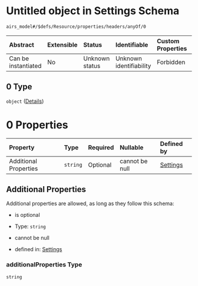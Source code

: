# Untitled object in Settings Schema

```txt
airs_model#/$defs/Resource/properties/headers/anyOf/0
```



| Abstract            | Extensible | Status         | Identifiable            | Custom Properties | Additional Properties | Access Restrictions | Defined In                                                                   |
| :------------------ | :--------- | :------------- | :---------------------- | :---------------- | :-------------------- | :------------------ | :--------------------------------------------------------------------------- |
| Can be instantiated | No         | Unknown status | Unknown identifiability | Forbidden         | Allowed               | none                | [model.schema.json\*](../../../out/model.schema.json "open original schema") |

## 0 Type

`object` ([Details](model-defs-resource-properties-list-of-headers-if-needed-for-https-requests-anyof-0.md))

# 0 Properties

| Property              | Type     | Required | Nullable       | Defined by                                                                                                                                                                                           |
| :-------------------- | :------- | :------- | :------------- | :--------------------------------------------------------------------------------------------------------------------------------------------------------------------------------------------------- |
| Additional Properties | `string` | Optional | cannot be null | [Settings](model-defs-resource-properties-list-of-headers-if-needed-for-https-requests-anyof-0-additionalproperties.md "airs_model#/$defs/Resource/properties/headers/anyOf/0/additionalProperties") |

## Additional Properties

Additional properties are allowed, as long as they follow this schema:



*   is optional

*   Type: `string`

*   cannot be null

*   defined in: [Settings](model-defs-resource-properties-list-of-headers-if-needed-for-https-requests-anyof-0-additionalproperties.md "airs_model#/$defs/Resource/properties/headers/anyOf/0/additionalProperties")

### additionalProperties Type

`string`
